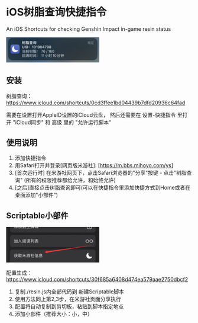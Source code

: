 # iOS树脂查询快捷指令

An iOS Shortcuts for checking Genshin Impact in-game resin status

<img src="./img/3.png" width=50% height=50%>


## 安装

树脂查询：https://www.icloud.com/shortcuts/0cd3ffee1bd04439b7dfd20936c64fad

需要在设置打开AppleID设置的iCloud云盘，
然后还需要在 设置-快捷指令 里打开 "iCloud同步" 和 高级 里的 "允许运行脚本"


## 使用说明

1) 添加快捷指令
2) 用Safari打开并登录[网页版米游社]: [https://m.bbs.mihoyo.com/ys]
3) [首次运行时] 在米游社网页下，点击Safari浏览器的"分享"按键 - 点击"树脂查询" (所有的权限推荐都给允许，和始终允许)
4) [之后]直接点击树脂查询即可(可以在快捷指令里添加快捷方式到Home或者在桌面添加"小部件")


## Scriptable小部件
<img src="./img/2.png" width=50% height=50%>

配置生成：https://www.icloud.com/shortcuts/30f685a6408d474ea579aae2750dbcf2

1) 复制./resin.js内全部代码到 新建Scriptable脚本
2) 使用方法同上第2,3步，在米游社页面分享执行
3) 配置将自动复制到剪切板，粘贴到脚本指定地点
4) 添加小部件（推荐大小：小，中）
